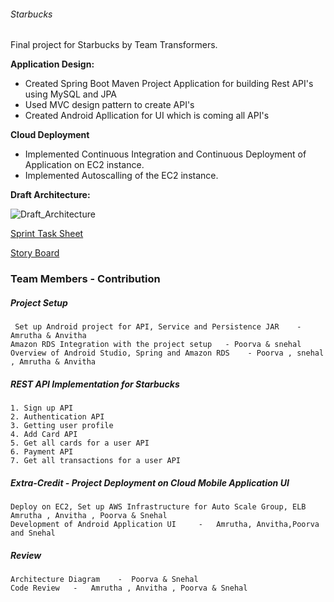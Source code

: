 ###### Starbucks

Final project for Starbucks by Team Transformers.

**Application Design:**

* Created Spring Boot Maven Project Application for building Rest API's using MySQL and JPA
* Used MVC design pattern to create API's
* Created Android Apllication for UI which is coming all API's

**Cloud Deployment**

* Implemented Continuous Integration and Continuous Deployment of Application on EC2 instance.
* Implemented Autoscalling of the EC2 instance.

**Draft Architecture:**


![Draft_Architecture](https://user-images.githubusercontent.com/44592616/57203492-5df18480-6f65-11e9-83c0-e96e9c6ed27f.png)



[Sprint Task Sheet ](https://docs.google.com/spreadsheets/d/1wZ6J73Sqq0Yh1U7rifbENHNeRzIHVIThHpyF4cKBMtY/edit#gid=1239946250)

[Story Board ](https://github.com/amruthasingh/Starbucks-Transformers/projects/1)


### Team Members - Contribution

##### Project Setup
 	 Set up Android project for API, Service and Persistence JAR	- Amrutha & Anvitha
  	Amazon RDS Integration with the project setup	- Poorva & snehal
	Overview of Android Studio, Spring and Amazon RDS	 - Poorva , snehal , Amrutha & Anvitha
##### REST API Implementation for Starbucks	
  	
	1. Sign up API
	2. Authentication API
	3. Getting user profile
	4. Add Card API
	5. Get all cards for a user API
	6. Payment API
	7. Get all transactions for a user API
	
##### Extra-Credit  -  Project Deployment on Cloud Mobile Application UI
  	
	Deploy on EC2, Set up AWS Infrastructure for Auto Scale Group, ELB   Amrutha , Anvitha , Poorva & Snehal
	Development of Android Application UI	  -   Amrutha, Anvitha,Poorva and Snehal
##### Review	
 	
	Architecture Diagram	-  Poorva & Snehal
	Code Review	  -   Amrutha , Anvitha , Poorva & Snehal







